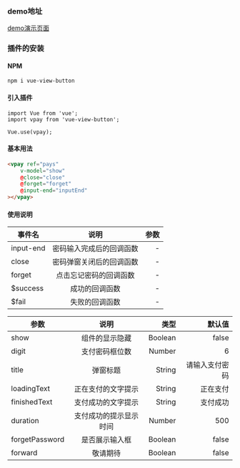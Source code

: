 ### demo地址
[demo演示页面](https://github.com/onlyH/vue/tree/vue-view-button/vue-view-button/dist/index.html/#, '演示页面')
### 插件的安装
#### NPM 
```
npm i vue-view-button
```
#### 引入插件
```
import Vue from 'vue';
import vpay from 'vue-view-button';

Vue.use(vpay);
```

#### 基本用法  
```html
<vpay ref="pays"
    v-model="show"           
    @close="close"
    @forget="forget"
    @input-end="inputEnd"
></vpay>
```
#### 使用说明


| 事件名   |      说明      |  参数 |
|----------|:-------------:|------:|
| input-end | 密码输入完成后的回调函数 | - |
| close | 密码弹窗关闭后的回调函数 | - |
| forget | 点击忘记密码的回调函数 | - |
| $success | 成功的回调函数 | - |
| $fail | 失败的回调函数 | - |

| 参数   |      说明      |  类型 | 默认值 | 
|----------|:-------------:|------:|------:|
| show | 组件的显示隐藏 | Boolean | false |
| digit | 支付密码框位数 | Number | 6 |
| title | 弹窗标题 | String | 请输入支付密码 |
| loadingText | 正在支付的文字提示 | String | 正在支付 |
| finishedText | 支付成功的文字提示 | String | 支付成功 |
| duration | 支付成功的提示显示时间 | Number | 500 |
| forgetPassword | 是否展示输入框 | Boolean | false |
| forward | 敬请期待 | Boolean | false |